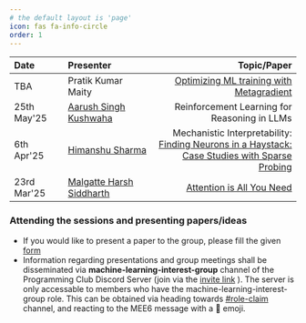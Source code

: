 ```yaml
---
# the default layout is 'page'
icon: fas fa-info-circle
order: 1
---
```


| Date        | Presenter                                                                           | Topic/Paper                                    | 
| :-----------| :----------------------------------------------------------------------------------| ----------------------------------------------: |
| TBA         | Pratik Kumar Maity                                                                 | <a href="https://arxiv.org/abs/2503.13751" target="_blank" rel="noopener noreferrer">Optimizing ML training with Metagradient</a>                                              |
| 25th May'25         | <a href="https://www.linkedin.com/in/aasiku" target="_blank" rel="noopener noreferrer">Aarush Singh Kushwaha </a>  | Reinforcement Learning for Reasoning in LLMs                                             |
| 6th Apr'25  | <a href="https://www.linkedin.com/in/himanshu-sharma-152282217" target="_blank" rel="noopener noreferrer">Himanshu Sharma</a>   | Mechanistic Interpretability: <br> <a href="https://arxiv.org/abs/2305.01610" target="_blank" rel="noopener noreferrer">Finding Neurons in a Haystack: <br>Case Studies with Sparse Probing</a> |
| 23rd Mar'25 | <a href="https://www.linkedin.com/in/harsh-malgatte-113a6631a/" target="_blank" rel="noopener noreferrer">Malgatte Harsh Siddharth</a>|<a href="https://arxiv.org/abs/1706.03762" target="_blank" rel="noopener noreferrer">Attention is All  You Need</a>|


### Attending the sessions and presenting papers/ideas

- If you would like to present a paper to the group, please fill the given <a href="https://forms.gle/Ph6HtMrGU8NhZW6k8" target="_blank" rel="noopener noreferrer">form</a>
- Information regarding presentations and group meetings shall be disseminated via **machine-learning-interest-group** channel of the Programming Club Discord Server (join via the <a href="https://discord.gg/Hgbf6cQR4Y" target="_blank" rel="noopener noreferrer">invite link</a>
). The server is only accessable to members who have the machine-learning-interest-group role. This can be obtained via heading towards <a href="https://discord.gg/pE4DKKSC47" target="_blank" rel="noopener noreferrer">#role-claim</a> channel, and reacting to the MEE6 message with a 🦝 emoji.